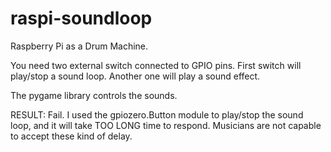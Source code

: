# raspi-soundloop
Raspberry Pi as a Drum Machine.

You need two external switch connected to GPIO pins.
First switch will play/stop a sound loop.
Another one will play a sound effect.

The pygame library controls the sounds.


RESULT: Fail.
I used the gpiozero.Button module to play/stop the sound loop,
and it will take TOO LONG time to respond.
Musicians are not capable to accept these kind of delay.
